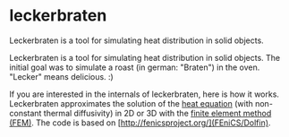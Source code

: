 leckerbraten
============

Leckerbraten is a tool for simulating heat distribution in solid objects.

Leckerbraten is a tool for simulating heat distribution in solid objects. The
initial goal was to simulate a roast (in german: "Braten") in the oven.
"Lecker" means delicious. :)

If you are interested in the internals of leckerbraten, here is how it
works. Leckerbraten approximates the solution of the [heat
equation](http://en.wikipedia.org/wiki/Heat_equation) (with non-constant
thermal diffusivity) in 2D or 3D with the [finite element method
(FEM)](http://en.wikipedia.org/wiki/Finite_element_method). The code is
based on [http://fenicsproject.org/](FEniCS/Dolfin).
